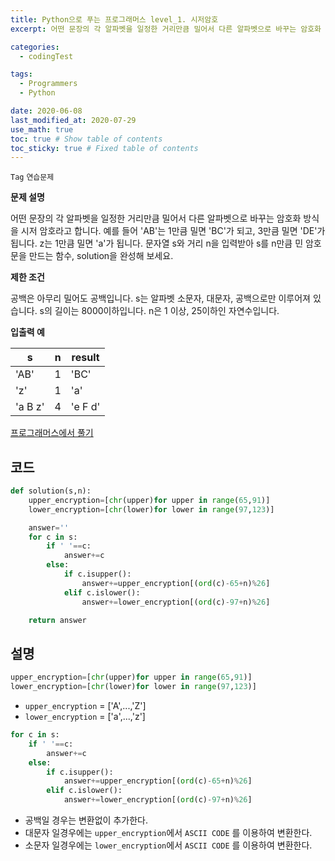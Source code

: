 ```yaml
---
title: Python으로 푸는 프로그래머스 level_1. 시저암호
excerpt: 어떤 문장의 각 알파벳을 일정한 거리만큼 밀어서 다른 알파벳으로 바꾸는 암호화 방식을 시저 암호라고 합니다. 예를 들어 'AB'는 1만큼 밀면 'BC'가 되고, 3만큼 밀면 'DE'가 됩니다. z는 1만큼 밀면 'a'가 됩니다. 문자열 s와 거리 n을 입력받아 s를 n만큼 민 암호문을 만드는 함수, solution을 완성해 보세요.

categories:
  - codingTest

tags:
  - Programmers
  - Python

date: 2020-06-08
last_modified_at: 2020-07-29
use_math: true
toc: true # Show table of contents
toc_sticky: true # Fixed table of contents
---
```

`Tag` `연습문제`<br>

**문제 설명**

어떤 문장의 각 알파벳을 일정한 거리만큼 밀어서 다른 알파벳으로 바꾸는 암호화 방식을 시저 암호라고 합니다. 예를 들어 'AB'는 1만큼 밀면 'BC'가 되고, 3만큼 밀면 'DE'가 됩니다. z는 1만큼 밀면 'a'가 됩니다. 문자열 s와 거리 n을 입력받아 s를 n만큼 민 암호문을 만드는 함수, solution을 완성해 보세요.

**제한 조건**

공백은 아무리 밀어도 공백입니다.
s는 알파벳 소문자, 대문자, 공백으로만 이루어져 있습니다.
s의 길이는 8000이하입니다.
n은 1 이상, 25이하인 자연수입니다.

**입출력 예**

s|	n	|result
--|--|--
'AB'|	1	|'BC'
'z'	|1	|'a'
'a B z'	|4	|'e F d'

[프로그래머스에서 풀기](https://programmers.co.kr/learn/courses/30/lessons/12926)

## 코드
```python
def solution(s,n):
    upper_encryption=[chr(upper)for upper in range(65,91)]
    lower_encryption=[chr(lower)for lower in range(97,123)]

    answer=''
    for c in s:
        if ' '==c:
            answer+=c
        else:
            if c.isupper():
                answer+=upper_encryption[(ord(c)-65+n)%26]
            elif c.islower():
                answer+=lower_encryption[(ord(c)-97+n)%26]

    return answer

```

## 설명
```python
upper_encryption=[chr(upper)for upper in range(65,91)]
lower_encryption=[chr(lower)for lower in range(97,123)]
```
- ```upper_encryption``` = ['A',...,'Z']
- ```lower_encryption``` = ['a',...,'z']

```python
for c in s:
    if ' '==c:
        answer+=c
    else:
        if c.isupper():
            answer+=upper_encryption[(ord(c)-65+n)%26]
        elif c.islower():
            answer+=lower_encryption[(ord(c)-97+n)%26]

```
- 공백일 경우는 변환없이 추가한다.
- 대문자 일경우에는 ```upper_encryption```에서 ```ASCII CODE``` 를 이용하여 변환한다.
- 소문자 일경우에는 ```lower_encryption```에서 ```ASCII CODE``` 를 이용하여 변환한다.
